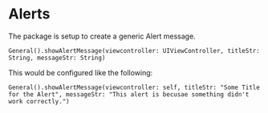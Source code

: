 # Alerts

The package is setup to create a generic Alert message.

```
General().showAlertMessage(viewcontroller: UIViewController, titleStr: String, messageStr: String)
```
This would be configured like the following:

```
General().showAlertMessage(viewcontroller: self, titleStr: "Some Title for the Alert", messageStr: "This alert is becusae something didn't work correctly.")
```
